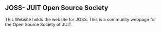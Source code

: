 ## JOSS- JUIT Open Source Society
This Website holds the website for JOSS. This is a community webpage for the Open Source Society of JUIT.
